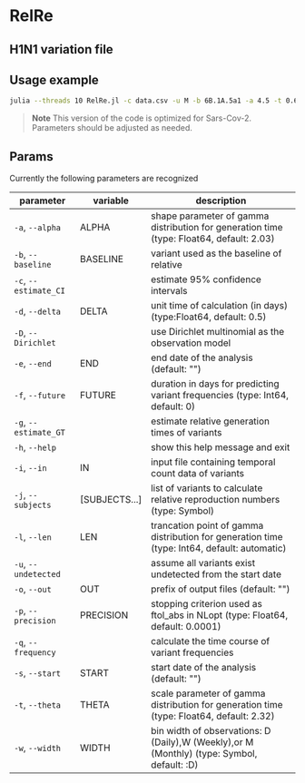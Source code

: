 # RelRe
## H1N1 variation file


## Usage example

```sh
julia --threads 10 RelRe.jl -c data.csv -u M -b 6B.1A.5a1 -a 4.5 -t 0.6 -l 7 -s 2019-10-01 -e 2022-03-01 -w 2020-04-01 2020-10-01 2021-04-01 2021-10-01 -p 1e-4
```

> **Note**
> This version of the code is optimized for Sars-Cov-2. Parameters should be adjusted as needed.

## Params

Currently the following parameters are recognized

|	parameter	| variable |description																									|																					
|	-----------	|----------|-----------																									|																					
| `-a`, `--alpha` 		| ALPHA     	| shape parameter of gamma distribution for generation time (type: Float64, default: 2.03)		|
| `-b`, `--baseline` 	| BASELINE		| variant used as the baseline of relative                                                      |
| `-c`, `--estimate_CI` |   			| estimate 95% confidence intervals                                                             |
| `-d`, `--delta` 		| DELTA    		| unit time of calculation (in days) (type:Float64, default: 0.5)                               |
| `-D`, `--Dirichlet`   |  		 		| use Dirichlet multinomial as the observation model                                            |
| `-e`, `--end` 		| END         	| end date of the analysis (default: "")                                                        |
| `-f`, `--future` 		| FUTURE   		| duration in days for predicting variant frequencies (type: Int64, default: 0)                 |
| `-g`, `--estimate_GT` |   			| estimate relative generation times of variants                                                |
| `-h`, `--help`        |   			| show this help message and exit                                                               |
| `-i`, `--in` 			| IN 			| input file containing temporal count data of variants                                         |
| `-j`, `--subjects` 	| [SUBJECTS...]	| list of variants to calculate relative reproduction numbers (type: Symbol)                    |
| `-l`, `--len` 		| LEN         	| trancation point of gamma distribution for generation time (type: Int64, default: automatic)         |
| `-u`, `--undetected`  |  				| assume all variants exist undetected from the start date                                      |
| `-o`, `--out` 		| OUT         	| prefix of output files (default: "")                                                          |
| `-p`, `--precision` 	| PRECISION		| stopping criterion used as ftol_abs in NLopt (type: Float64, default: 0.0001)                 |
| `-q`, `--frequency`   |   			| calculate the time course of variant frequencies                                              |
| `-s`, `--start` 		| START     	| start date of the analysis (default: "")                                                      |
| `-t`, `--theta`		| THETA     	| scale parameter of gamma distribution for generation time (type: Float64, default: 2.32)      |
| `-w`, `--width` 		| WIDTH       	| bin width of observations: D (Daily),W (Weekly),or M (Monthly) (type: Symbol, default: :D)    |
